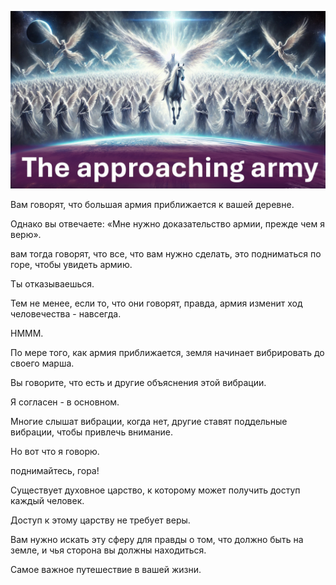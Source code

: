 ![Video cover image](../cover.jpg "cover photo")

Вам говорят, что большая армия приближается к вашей деревне.

Однако вы отвечаете: «Мне нужно доказательство армии, прежде чем я верю».

вам тогда говорят, что все, что вам нужно сделать, это подниматься по горе, чтобы увидеть армию.

Ты отказываешься.

Тем не менее, если то, что они говорят, правда, армия изменит ход человечества - навсегда.

HMMM.

По мере того, как армия приближается, земля начинает вибрировать до своего марша.

Вы говорите, что есть и другие объяснения этой вибрации.

Я согласен - в основном.

Многие слышат вибрации, когда нет, другие ставят поддельные вибрации, чтобы привлечь внимание.

Но вот что я говорю.

поднимайтесь, гора!

Существует духовное царство, к которому может получить доступ каждый человек.

Доступ к этому царству не требует веры.

Вам нужно искать эту сферу для правды о том, что должно быть на земле, и чья сторона вы должны находиться.

Самое важное путешествие в вашей жизни.